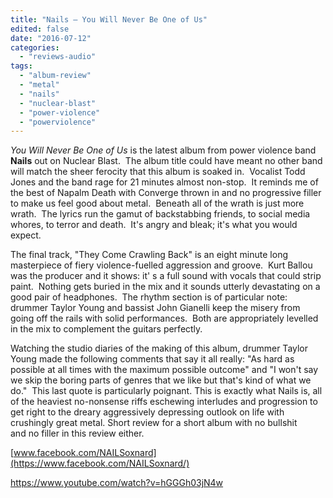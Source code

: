 ```yaml
---
title: "Nails – You Will Never Be One of Us"
edited: false
date: "2016-07-12"
categories:
  - "reviews-audio"
tags:
  - "album-review"
  - "metal"
  - "nails"
  - "nuclear-blast"
  - "power-violence"
  - "powerviolence"
---
```


_You Will Never Be One of Us_ is the latest album from power violence band **Nails** out on Nuclear Blast.  The album title could have meant no other band will match the sheer ferocity that this album is soaked in.  Vocalist Todd Jones and the band rage for 21 minutes almost non-stop.  It reminds me of the best of Napalm Death with Converge thrown in and no progressive filler to make us feel good about metal.  Beneath all of the wrath is just more wrath.  The lyrics run the gamut of backstabbing friends, to social media whores, to terror and death.  It's angry and bleak; it's what you would expect.

The final track, "They Come Crawling Back" is an eight minute long masterpiece of fiery violence-fuelled aggression and groove.  Kurt Ballou was the producer and it shows: it' s a full sound with vocals that could strip paint.  Nothing gets buried in the mix and it sounds utterly devastating on a good pair of headphones.  The rhythm section is of particular note: drummer Taylor Young and bassist John Gianelli keep the misery from going off the rails with solid performances.  Both are appropriately levelled in the mix to complement the guitars perfectly.

Watching the studio diaries of the making of this album, drummer Taylor Young made the following comments that say it all really: "As hard as possible at all times with the maximum possible outcome" and "I won't say we skip the boring parts of genres that we like but that's kind of what we do."  This last quote is particularly poignant. This is exactly what Nails is, all of the heaviest no-nonsense riffs eschewing interludes and progression to get right to the dreary aggressively depressing outlook on life with crushingly great metal. Short review for a short album with no bullshit and no filler in this review either.

[www.facebook.com/NAILSoxnard](https://www.facebook.com/NAILSoxnard/)

https://www.youtube.com/watch?v=hGGGh03jN4w
